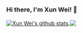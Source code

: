 ### Hi there, I'm Xun Wei! 👋


<a href="https://github.com/anuraghazra/github-readme-stats">
  <img align="center" src="https://github-readme-stats.vercel.app/api?username=xunweiyee&hide=contribs,prs,issues&count_private=true&show_icons=true&theme=default" alt="Xun Wei's github stats" />
</a>
<a href="https://github.com/anuraghazra/github-readme-stats">
  <!-- Change the `github-readme-stats.anuraghazra1.vercel.app` to `github-readme-stats.vercel.app`  -->
  <img align="center" src="https://github-readme-stats.vercel.app/api/top-langs/?username=xunweiyee&layout=compact" />
</a>

<!--
<img align="left" src="https://github-readme-stats.vercel.app/api?username=xunweiyee&hide=contribs,prs,issues&count_private=true&show_icons=true&theme=default" />
<img align="left" src="https://github-readme-stats.vercel.app/api/top-langs/?username=xunweiyee&layout=compact" />
<p align="center">
  <img src="https://github-readme-stats.vercel.app/api?username=xunweiyee&hide=contribs,prs,issues&count_private=true&show_icons=true&theme=default" height="150"/>
  <img src="https://github-readme-stats.vercel.app/api/top-langs/?username=xunweiyee&layout=compact" height="150"/>
</p>
-->




<!--
**xunweiyee/xunweiyee** is a ✨ _special_ ✨ repository because its `README.md` (this file) appears on your GitHub profile.

Here are some ideas to get you started:

- 🔭 I’m currently working on ...
- 🌱 I’m currently learning ...
- 👯 I’m looking to collaborate on ...
- 🤔 I’m looking for help with ...
- 💬 Ask me about ...
- 📫 How to reach me: ...
- 😄 Pronouns: ...
- ⚡ Fun fact: ...
-->
